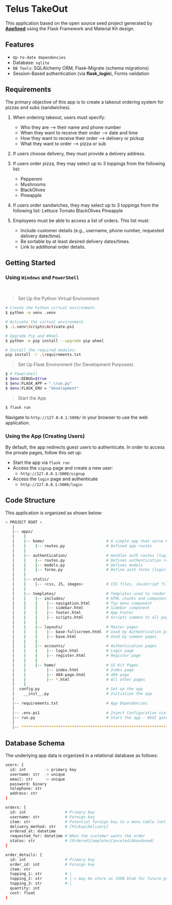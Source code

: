 # Telus TakeOut
This application based on the open source seed project generated by
**[AppSeed](https://appseed.us/generator/material-kit/)** using the Flask
Framework and Material Kit design.

## Features
- `Up-to-date dependencies`
- Database: `sqlite`
- `DB Tools`: SQLAlchemy ORM, Flask-Migrate (schema migrations)
- Session-Based authentication (via **flask_login**), Forms validation

## Requirements
The primary objective of this app is to create a takeout ordering system
for pizzas and subs (sandwiches).

1. When ordering takeout, users must specify:
    - Who they are --> their name and phone number
    - When they want to receive their order --> date and time
    - How they want to receive their order --> delivery or pickup
    - What they want to order --> pizza or sub

1. If users choose delivery, they must provide a delivery address.

1. If users order pizza, they may select up to 3 toppings from the following
   list:
    - Pepperoni
    - Mushrooms
    - BlackOlives
    - Pineapple

1. If users order sandwiches, they may select up to 3 toppings from the
   following list:
        Lettuce
        Tomato
        BlackOlives
        Pineapple

1. Employees must be able to access a list of orders.  This list must:
    - Include customer details (e.g., username, phone number, requested
      delivery date/time).
    - Be sortable by at least desired delivery dates/times.
    - Link to additional order details.

## Getting Started
### Using `Windows` and `PowerShell`

<br />

> Set Up the Python Virtual Environment

```bash
# Create the Python virtual environment.
$ python -m venv .venv

# Activate the virtual environment.
$ .\.venv\Scripts\Activate.ps1

# Upgrade Pip and Wheel.
$ python -m pip install --upgrade pip wheel

# Install the required modules:
pip install -r .\requirements.txt
```

> Set Up Flask Environment (for Development Purposes)

```bash
$ # Powershell
$ $env:DEBUG=$true
$ $env:FLASK_APP = ".\run.py"
$ $env:FLASK_ENV = "development"
```

> Start the App

```bash
$ flask run
```

Navigate to `http://127.0.0.1:5000/` in your browser to use the web application.

### Using the App (Creating Users)
By default, the app redirects guest users to authenticate.  In order to access
the private pages, follow this set up:

- Start the app via `flask run`
- Access the `signup` page and create a new user:
  - `http://127.0.0.1:5000/signup`
- Access the `login` page and authenticate
  - `http://127.0.0.1:5000/login`

## Code Structure
This application is organized as shown below:

```bash
< PROJECT ROOT >
   |
   |-- apps/
   |    |
   |    |-- home/                           # A simple app that serve HTML files
   |    |    |-- routes.py                  # Defined app routes
   |    |
   |    |-- authentication/                 # Handles auth routes (login and signup)
   |    |    |-- routes.py                  # Defines authentication routes
   |    |    |-- models.py                  # Defines models
   |    |    |-- forms.py                   # Define auth forms (login and signup)
   |    |
   |    |-- static/
   |    |    |-- <css, JS, images>          # CSS files, JavaScript files
   |    |
   |    |-- templates/                      # Templates used to render pages
   |    |    |-- includes/                  # HTML chunks and components
   |    |    |    |-- navigation.html       # Top menu component
   |    |    |    |-- sidebar.html          # Sidebar component
   |    |    |    |-- footer.html           # App Footer
   |    |    |    |-- scripts.html          # Scripts common to all pages
   |    |    |
   |    |    |-- layouts/                   # Master pages
   |    |    |    |-- base-fullscreen.html  # Used by Authentication pages
   |    |    |    |-- base.html             # Used by common pages
   |    |    |
   |    |    |-- accounts/                  # Authentication pages
   |    |    |    |-- login.html            # Login page
   |    |    |    |-- register.html         # Register page
   |    |    |
   |    |    |-- home/                      # UI Kit Pages
   |    |         |-- index.html            # Index page
   |    |         |-- 404-page.html         # 404 page
   |    |         |-- *.html                # All other pages
   |    |
   |  config.py                             # Set up the app
   |    __init__.py                         # Initialize the app
   |
   |-- requirements.txt                     # App Dependencies
   |
   |-- .env.ps1                             # Inject Configuration via env vars
   |-- run.py                               # Start the app - WSGI gateway
   |
   |-- ************************************************************************
```
## Database Schema
The underlying app data is organized in a relational database as follows:

```bash
users: {
  id: int        -> primary key
  username: str  -> unique
  email: str     -> unique
  password: binary
  telephone: str
  address: str
}

orders: {
  id: int                 # Primary key
  username: str           # Foreign key
  item: str               # Potential foreign key to a menu table (not implemented)
  delivery_method: str    # [Pickup|Delivery]
  ordered_at: datetime
  requested_for: datetime # When the customer wants the order
  status: str             # [Ordered|Complete|Canceled|Abandoned]
}

order_details: {
  id: int                 # Primary key
  order_id: int           # Foreign key
  item: str
  topping_1: str          #-|
  topping_2: str          # |-> may be store as JSON blob for future growth
  topping_3: str          #-|
  quantity: int
  cost: float
}

```